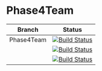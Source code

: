# Phase4Team

| Branch        | Status       |
| ------------- |:-------------:|
| Phase4Team | [![Build Status](http://192.168.62.136:8080/job/firstProject/badge/icon)](http://192.168.62.136:8080/job/firstProject/) |
|            | [![Build Status](http://192.168.62.136:8080/buildStatus/icon?job=firstProject)](http://192.168.62.136:8080/job/firstProject/) |
|            | [![Build Status](http://192.168.62.136:8080/job/firstProject/badge/icon)](http://192.168.62.136:8080/job/firstProject) |

